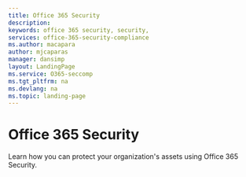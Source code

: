 ```yaml
---
title: Office 365 Security 
description: 
keywords: office 365 security, security, 
services: office-365-security-compliance
ms.author: macapara
author: mjcaparas
manager: dansimp
layout: LandingPage
ms.service: O365-seccomp
ms.tgt_pltfrm: na
ms.devlang: na
ms.topic: landing-page
---
```


# Office 365 Security

Learn how you can protect your organization's assets using Office 365 Security. 
